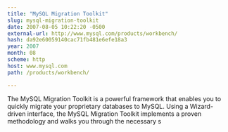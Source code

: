 ```yaml
---
title: "MySQL Migration Toolkit"
slug: mysql-migration-toolkit
date: 2007-08-05 10:22:20 -0500
external-url: http://www.mysql.com/products/workbench/
hash: da92e60059140cac71fb481e6efe18a3
year: 2007
month: 08
scheme: http
host: www.mysql.com
path: /products/workbench/

---
```


The MySQL Migration Toolkit is a powerful framework that enables you to quickly migrate your proprietary databases to MySQL. Using a Wizard-driven interface, the MySQL Migration Toolkit implements a proven methodology and walks you through the necessary s
